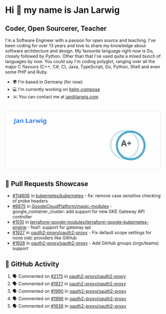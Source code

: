# Hi 👋 my name is Jan Larwig

## Coder, Open Sourcerer, Teacher

I'm a Software Engineer with a passion for open source and teaching. I've been coding for over 13 years and love to share my knowledge about software architecture and design. My favourite language right now is Go, closely followed by Python. Other than that I've used quite a mixed bunch of languages by now. You could say I'm coding polyglot, ranging over all the major C flavours (C++, C#, C), Java, TypeScript, Go, Python, Shell and even some PHP and Ruby.

- 🌍 I'm based in Germany (for now)
- 💻 I'm currently working on [helm-compose](https://seacrew.github.io/helm-compose/)
- ✉️ You can contact me at [jan@larwig.com](mailto:jan@larwig.com)

<br>

<a href="https://github.com/anuraghazra/github-readme-stats">
  <picture>
    <source
      srcset="https://raw.githubusercontent.com/tuunit/tuunit/main/general_dark.svg" 
      media="(prefers-color-scheme: dark)" 
    />
    <source
      srcset="https://raw.githubusercontent.com/tuunit/tuunit/main/general_light.svg" 
      media="(prefers-color-scheme: light), (prefers-color-scheme: no-preference)" 
    />
    <img src="https://raw.githubusercontent.com/tuunit/tuunit/main/general_light.svg" />
  </picture>
</a>

## 🔧 Pull Requests Showcase

- [#114606](https://github.com/kubernetes/kubernetes/issues/114606) in [kubernetes/kubernetes](https://github.com/kubernetes/kubernetes) - fix: remove case sensitive checking of probe headers
- [#6875](https://github.com/GoogleCloudPlatform/magic-modules/pull/6875) in [GoogleCloudPlatform/magic-modules](https://github.com/GoogleCloudPlatform/magic-modules) - google_container_cluster: add support for new GKE Gateway API controller
- [#1510](https://github.com/terraform-google-modules/terraform-google-kubernetes-engine/pull/1510) in [terraform-google-modules/terraform-google-kubernetes-engine](https://github.com/terraform-google-modules/terraform-google-kubernetes-engine) - feat!: support for gateway api
- [#1927](https://github.com/oauth2-proxy/oauth2-proxy/issues/1927) in [oauth2-proxy/oauth2-proxy](https://github.com/oauth2-proxy/oauth2-proxy) - Fix default scope settings for none oidc providers like GitHub
- [#1928](https://github.com/oauth2-proxy/oauth2-proxy/issues/1928) in [oauth2-proxy/oauth2-proxy](https://github.com/oauth2-proxy/oauth2-proxy) - Add GitHub groups (orgs/teams) support

## 🔔 GitHub Activity

<!--START_SECTION:activity-->
1. 🗣 Commented on [#2175](https://github.com/oauth2-proxy/oauth2-proxy/pull/2175#issuecomment-1692346013) in [oauth2-proxy/oauth2-proxy](https://github.com/oauth2-proxy/oauth2-proxy)
2. 🗣 Commented on [#1927](https://github.com/oauth2-proxy/oauth2-proxy/pull/1927#issuecomment-1692122434) in [oauth2-proxy/oauth2-proxy](https://github.com/oauth2-proxy/oauth2-proxy)
3. 🗣 Commented on [#1990](https://github.com/oauth2-proxy/oauth2-proxy/pull/1990#issuecomment-1692020616) in [oauth2-proxy/oauth2-proxy](https://github.com/oauth2-proxy/oauth2-proxy)
4. 🗣 Commented on [#1996](https://github.com/oauth2-proxy/oauth2-proxy/pull/1996#issuecomment-1692013854) in [oauth2-proxy/oauth2-proxy](https://github.com/oauth2-proxy/oauth2-proxy)
5. 🗣 Commented on [#1636](https://github.com/oauth2-proxy/oauth2-proxy/issues/1636#issuecomment-1691998262) in [oauth2-proxy/oauth2-proxy](https://github.com/oauth2-proxy/oauth2-proxy)
<!--END_SECTION:activity-->
